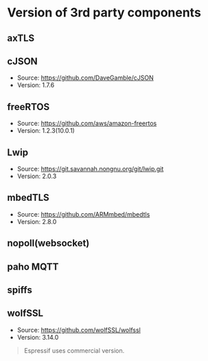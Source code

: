 # Version of 3rd party components

## axTLS

## cJSON
- Source: https://github.com/DaveGamble/cJSON
- Version: 1.7.6

## freeRTOS
- Source: https://github.com/aws/amazon-freertos
- Version: 1.2.3(10.0.1)

## Lwip
- Source: https://git.savannah.nongnu.org/git/lwip.git
- Version: 2.0.3

## mbedTLS
- Source: https://github.com/ARMmbed/mbedtls
- Version: 2.8.0

## nopoll(websocket)

## paho MQTT

## spiffs

## wolfSSL
- Source: https://github.com/wolfSSL/wolfssl
- Version: 3.14.0

> Espressif uses commercial version.